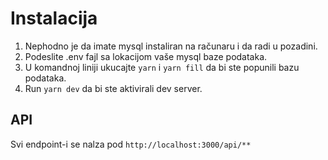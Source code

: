 
# Instalacija

1. Nephodno je da imate mysql instaliran na računaru i da radi u pozadini.
2. Podeslite .env fajl sa lokacijom vaše mysql baze podataka.
3. U komandnoj liniji ukucajte `yarn` i `yarn fill` da bi ste popunili bazu podataka.
4. Run `yarn dev` da bi ste aktivirali dev server.

## API
Svi endpoint-i se nalza pod `http://localhost:3000/api/**`


